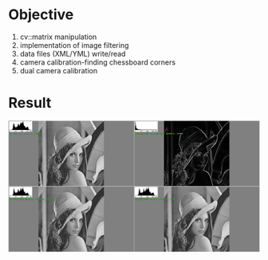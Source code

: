 # Objective #
1. cv::matrix manipulation
2. implementation of image filtering
3. data files (XML/YML) write/read
4. camera calibration-finding chessboard corners
5. dual camera calibration

# Result #
![lena-image-filtering-result](https://raw.githubusercontent.com/DC-Cheng/computer_vision/master/db/lena-cmp.png)
